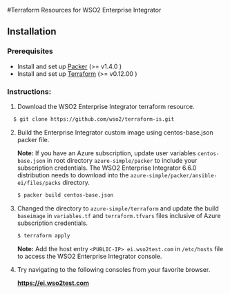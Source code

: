 #Terraform Resources for WSO2 Enterprise Integrator

## Installation

### Prerequisites

* Install and set up [Packer](https://www.packer.io/) (>= v1.4.0 )
* Install and set up [Terraform](https://www.terraform.io/) (>= v0.12.00 )


### Instructions:

1. Download the WSO2 Enterprise Integrator terraform resource.

 ```bash
   $ git clone https://github.com/wso2/terraform-is.git
  ```   

2. Build the Enterprise Integrator custom image using centos-base.json packer file.

   **Note:**  If you have an Azure subscription, update user variables `centos-base.json` in root directory `azure-simple/packer` to include your subscription credentials. The WSO2 Enterprise Integrator 6.6.0 distribution needs to download into the `azure-simple/packer/ansible-ei/files/packs` directory.

   ```bash
   $ packer build centos-base.json 
   ```

3. Changed the directory to `azure-simple/terraform`  and update the build `baseimage` in `variables.tf` and `terraform.tfvars`  files inclusive of Azure subscription credentials.

   ```bash
   $ terraform apply  
   ```

   **Note:**  Add the host entry `<PUBLIC-IP> ei.wso2test.com` in `/etc/hosts` file to access the WSO2 Enterprise Integrator console. 
 
4. Try navigating to the following consoles from your favorite browser.

   **https://ei.wso2test.com**
